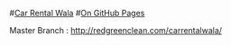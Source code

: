 #[Car Rental Wala](http://carrentalwala.com/)
#[On GitHub Pages](https://sonalsatpute.github.io/carrentalwala/)

Master Branch : http://redgreenclean.com/carrentalwala/ 
